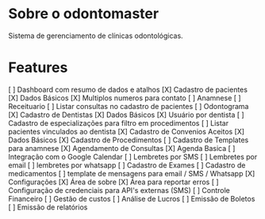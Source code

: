 # Sobre o odontomaster

Sistema de gerenciamento de clínicas odontológicas.



# Features
[ ] Dashboard com resumo de dados e atalhos
[X] Cadastro de pacientes
    [X] Dados Básicos
    [X] Multiplos numeros para contato
    [ ] Anamnese
    [ ] Receituario
    [ ] Listar consultas no cadastro de pacientes
    [ ] Odontograma
[X] Cadastro de Dentistas
    [X] Dados Básicos
    [X] Usuário por dentista
    [ ] Cadastro de especializações para filtro em procedimentos
    [ ] Listar pacientes vinculados ao dentista
[X] Cadastro de Convenios Aceitos
    [X] Dados Básicos
[X] Cadastro de Procedimentos
[ ] Cadastro de Templates para anamnese
[X] Agendamento de Consultas
    [X] Agenda Basica
    [ ] Integração com o Google Calendar
    [ ] Lembretes por SMS
    [ ] Lembretes por email
    [ ] lembretes por whatsapp
[ ] Cadastro de Exames
[ ] Cadastro de medicamentos
[ ] template de mensagens para email / SMS / Whatsapp
[X] Configurações
    [X] Área de sobre
    [X] Área para reportar erros
    [ ] Configuração de credenciais para API's externas (SMS)
[ ] Controle Financeiro
    [ ] Gestão de custos
    [ ] Análise de Lucros
    [ ] Emissão de Boletos
    [ ] Emissão de relatórios
